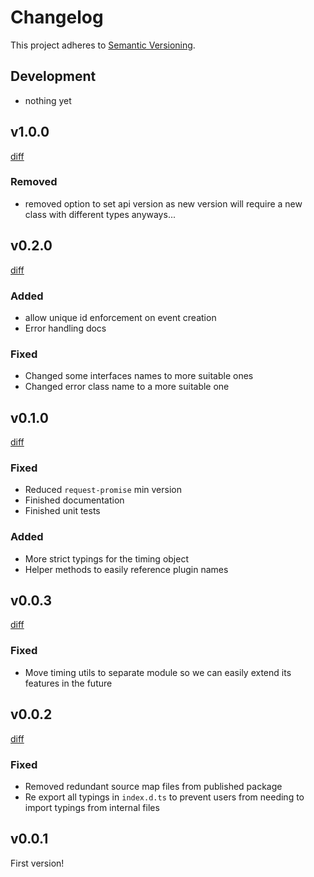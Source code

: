 # Changelog

This project adheres to [Semantic Versioning](http://semver.org/).

## Development
- nothing yet

## v1.0.0

[diff](https://github.com/PruvoNet/cronicle-client/compare/v0.2.0...v1.0.0)

### Removed

- removed option to set api version as new version will require a new class with different types anyways...

## v0.2.0

[diff](https://github.com/PruvoNet/cronicle-client/compare/v0.1.0...v0.2.0)

### Added

- allow unique id enforcement on event creation
- Error handling docs

### Fixed

- Changed some interfaces names to more suitable ones
- Changed error class name to a more suitable one

## v0.1.0

[diff](https://github.com/PruvoNet/cronicle-client/compare/v0.0.3...v0.1.0)

### Fixed

- Reduced `request-promise` min version
- Finished documentation
- Finished unit tests

### Added

- More strict typings for the timing object
- Helper methods to easily reference plugin names

## v0.0.3

[diff](https://github.com/PruvoNet/cronicle-client/compare/v0.0.2...v0.0.3)

### Fixed

- Move timing utils to separate module so we can easily extend its features in the future

## v0.0.2

[diff](https://github.com/PruvoNet/scronicle-client/compare/v0.0.1...v0.0.2)

### Fixed

- Removed redundant source map files from published package
- Re export all typings in `index.d.ts` to prevent users from needing to import typings from internal files

## v0.0.1

First version!

